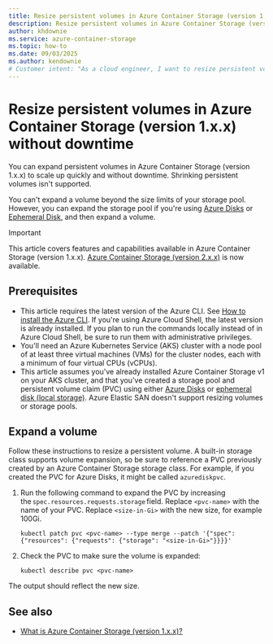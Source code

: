 ```yaml
---
title: Resize persistent volumes in Azure Container Storage (version 1.x.x)
description: Resize persistent volumes in Azure Container Storage (version 1.x.x) without downtime. Scale up by expanding volumes backed by Azure Disk and local storage pools.
author: khdownie
ms.service: azure-container-storage
ms.topic: how-to
ms.date: 09/03/2025
ms.author: kendownie
# Customer intent: "As a cloud engineer, I want to resize persistent volumes in Azure Container Storage (version 1.x.x) without downtime so that I can ensure my applications have the necessary storage resources as demand increases."
---
```


# Resize persistent volumes in Azure Container Storage (version 1.x.x) without downtime

You can expand persistent volumes in Azure Container Storage (version 1.x.x) to scale up quickly and without downtime. Shrinking persistent volumes isn't supported.

You can't expand a volume beyond the size limits of your storage pool. However, you can expand the storage pool if you're using [Azure Disks](use-container-storage-with-managed-disks.md#expand-a-storage-pool) or [Ephemeral Disk](use-container-storage-with-local-disk-version-1.md#expand-a-storage-pool), and then expand a volume.

> [!IMPORTANT]
> This article covers features and capabilities available in Azure Container Storage (version 1.x.x). [Azure Container Storage (version 2.x.x)](container-storage-introduction.md) is now available.

## Prerequisites

- This article requires the latest version of the Azure CLI. See [How to install the Azure CLI](/cli/azure/install-azure-cli). If you're using Azure Cloud Shell, the latest version is already installed. If you plan to run the commands locally instead of in Azure Cloud Shell, be sure to run them with administrative privileges.
- You'll need an Azure Kubernetes Service (AKS) cluster with a node pool of at least three virtual machines (VMs) for the cluster nodes, each with a minimum of four virtual CPUs (vCPUs).
- This article assumes you've already installed Azure Container Storage v1 on your AKS cluster, and that you've created a storage pool and persistent volume claim (PVC) using either [Azure Disks](use-container-storage-with-managed-disks.md) or [ephemeral disk (local storage)](use-container-storage-with-local-disk-version-1.md). Azure Elastic SAN doesn't support resizing volumes or storage pools.

## Expand a volume

Follow these instructions to resize a persistent volume. A built-in storage class supports volume expansion, so be sure to reference a PVC previously created by an Azure Container Storage storage class. For example, if you created the PVC for Azure Disks, it might be called `azurediskpvc`.

1. Run the following command to expand the PVC by increasing the `spec.resources.requests.storage` field. Replace `<pvc-name>` with the name of your PVC. Replace `<size-in-Gi>` with the new size, for example 100Gi.
   
   ```azurecli-interactive
   kubectl patch pvc <pvc-name> --type merge --patch '{"spec": {"resources": {"requests": {"storage": "<size-in-Gi>"}}}}'
   ```
   
1. Check the PVC to make sure the volume is expanded:
   
   ```azurecli-interactive
   kubectl describe pvc <pvc-name>
   ```
   
The output should reflect the new size.

## See also

- [What is Azure Container Storage (version 1.x.x)?](container-storage-introduction-version-1.md)
